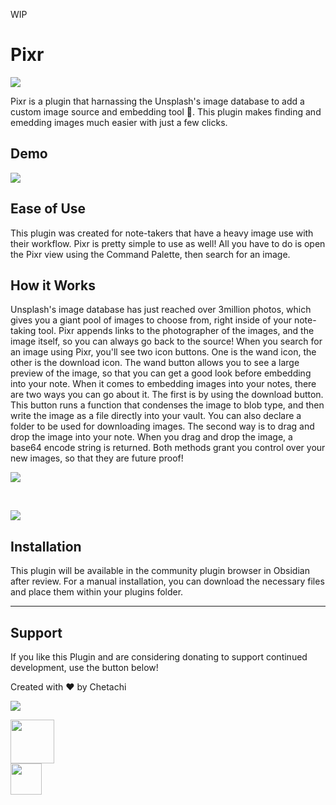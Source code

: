 WIP

# Pixr

![](https://raw.githubusercontent.com/chetachiezikeuzor/Pixr-Plugin/master/assets/Pixr%20Header%20Demo.png)

Pixr is a plugin that harnassing the Unsplash's image database to add a custom image source and embedding tool 🎑. This plugin makes finding and emedding images much easier with just a few clicks.

## Demo

![](https://raw.githubusercontent.com/chetachiezikeuzor/Pixr-Plugin/master/assets/Pixr%20Demo%20Use.gif)

## Ease of Use

This plugin was created for note-takers that have a heavy image use with their workflow. Pixr is pretty simple to use as well! All you have to do is open the Pixr view using the Command Palette, then search for an image.

## How it Works

Unsplash's image database has just reached over 3million photos, which gives you a giant pool of images to choose from, right inside of your note-taking tool. Pixr appends links to the photographer of the images, and the image itself, so you can always go back to the source! When you search for an image using Pixr, you'll see two icon buttons. One is the wand icon, the other is the download icon. The wand button allows you to see a large preview of the image, so that you can get a good look before embedding into your note. When it comes to embedding images into your notes, there are two ways you can go about it. The first is by using the download button. This button runs a function that condenses the image to blob type, and then write the image as a file directly into your vault. You can also declare a folder to be used for downloading images. The second way is to drag and drop the image into your note. When you drag and drop the image, a base64 encode string is returned. Both methods grant you control over your new images, so that they are future proof!

![](https://raw.githubusercontent.com/chetachiezikeuzor/Pixr-Plugin/master/assets/MP1.png)

<br>

![](https://raw.githubusercontent.com/chetachiezikeuzor/Pixr-Plugin/master/assets/MP2.png)

## Installation

This plugin will be available in the community plugin browser in Obsidian after review. For a manual installation, you can download the necessary files and place them within your plugins folder.

---

## Support

If you like this Plugin and are considering donating to support continued development, use the button below!

Created with ❤️ by Chetachi

<a href="https://www.buymeacoffee.com/chetachi"><img src="https://img.buymeacoffee.com/button-api/?text=Buy me a coffee&amp;emoji=&amp;slug=chetachi&amp;button_colour=e3e7ef&amp;font_colour=262626&amp;font_family=Poppins&amp;outline_colour=262626&amp;coffee_colour=ff0000"></a>

<a href="https://paypal.me/chelseaezikeuzor">
<img src="https://raw.githubusercontent.com/chetachiezikeuzor/Highlightr-Plugin/master/assets/paypal.svg" height="70"></a>
<br/>
<a href="https://ko-fi.com/chetachi">
<img src="https://raw.githubusercontent.com/chetachiezikeuzor/Highlightr-Plugin/master/assets/kofi_color.svg" height="50"></a>
